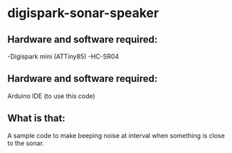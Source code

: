# digispark-sonar-speaker

## Hardware and software required:

-Digispark mini (ATTiny85)
-HC-SR04

## Hardware and software required:

Arduino IDE (to use this code)

## What is that:

A sample code to make beeping noise at interval when something is close to the sonar.
